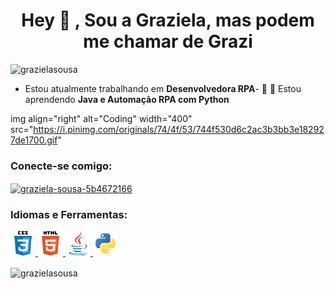 <h1 align="center">Hey 👋 , Sou a Graziela, mas podem me chamar de Grazi</h1>
<p align="left"> <img src="https://komarev.com/ghpvc/?username=grazielasousa&label=Profile%20views&color=0e75b6&style=flat" alt="grazielasousa" /> </p>

- Estou atualmente trabalhando em **Desenvolvedora RPA**- 🔭 🌱 Estou aprendendo **Java e Automação RPA com Python**

img align="right" alt="Coding" width="400" src="https://i.pinimg.com/originals/74/4f/53/744f530d6c2ac3b3bb3e182927de1700.gif"



<h3 align="left">Conecte-se comigo:</h3><p align="left">

<a href="https://linkedin.com/in/graziela-sousa-5b4672166" target="blank"><img align="center" src="https://raw.githubusercontent.com/rahuldkjain/github-profile-readme-generator/master/src/images/icons/Social/linked-in-alt.svg" alt="graziela-sousa-5b4672166" height="30" width="40" /></a></p>


<h3 align=" left">Idiomas e Ferramentas:</h3><p align="left">
<a href="https://www.w3schools.com/css/" target="_blank" rel="noreferrer"> <img src="https://raw.githubusercontent.com/devicons/devicon/master/icons/css3/css3-original-wordmark.svg" alt="css3" width="40" height="40"/> </a> <a href="https://www.w3.org/html/" target="_blank" rel="noreferrer"> <img src="https://raw.githubusercontent.com/devicons/devicon/master/icons/html5/html5-original-wordmark.svg" alt="html5" width="40" height="40"/> </a> <a href="https://www.java.com" target="_blank" rel="noreferrer"> <img src="https://raw.githubusercontent.com/devicons/devicon/master/icons/java/java-original.svg" alt="java" width="40" height="40"/> </a> <a href="https://www.python.org" target="_blank" rel="noreferrer"> <img src="https://raw.githubusercontent.com/devicons/devicon/master/icons/python/python-original.svg" alt="python" width="40" height="40"/> </a> </p>

<p><img align="center" src="https://github-readme-stats.vercel.app/api/top-langs?username=grazielasousa&show_icons=true&locale=en&layout=compact" alt="grazielasousa" /></p>
